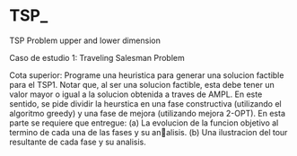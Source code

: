 # TSP_
TSP Problem upper and lower dimension

Caso de estudio 1: Traveling Salesman Problem


Cota superior: Programe una heuristica para generar una solucion factible para
el TSP1. Notar que, al ser una solucion factible, esta debe tener un valor mayor o igual a la
solucion obtenida a traves de AMPL. En este sentido, se pide dividir la heurstica en una fase
constructiva (utilizando el algoritmo greedy) y una fase de mejora (utilizando mejora 2-OPT).
En esta parte se requiere que entregue:
(a) La evolucion de la funcion objetivo al termino de cada una de las fases y su analisis.
(b) Una ilustracion del tour resultante de cada fase y su analisis.
